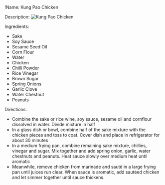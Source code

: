 !Name: Kung Pao Chicken

Description:
![Kung Pao Chicken](https://www.themealdb.com/images/media/meals/1525872624.jpg "Kung Pao Chicken")

Ingredients:
- Sake
- Soy Sauce
- Sesame Seed Oil
- Corn Flour
- Water
- Chicken
- Chilli Powder
- Rice Vinegar
- Brown Sugar
- Spring Onions
- Garlic Clove
- Water Chestnut
- Peanuts

Directions:
- Combine the sake or rice wine, soy sauce, sesame oil and cornflour dissolved in water. Divide mixture in half
- In a glass dish or bowl, combine half of the sake mixture with the chicken pieces and toss to coat. Cover dish and place in refrigerator for about 30 minutes
- In a medium frying pan, combine remaining sake mixture, chillies, vinegar and sugar. Mix together and add spring onion, garlic, water chestnuts and peanuts. Heat sauce slowly over medium heat until aromatic
- Meanwhile, remove chicken from marinade and sauté in a large frying pan until juices run clear. When sauce is aromatic, add sautéed chicken and let simmer together until sauce thickens.
